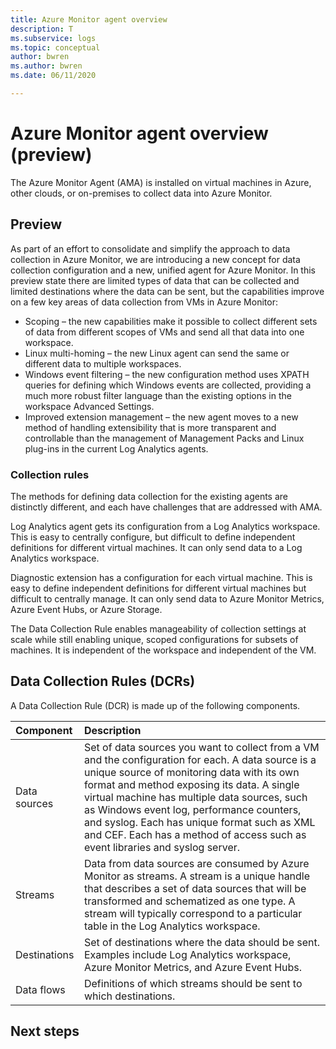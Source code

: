 ```yaml
---
title: Azure Monitor agent overview
description: T
ms.subservice: logs
ms.topic: conceptual
author: bwren
ms.author: bwren
ms.date: 06/11/2020

---
```


# Azure Monitor agent overview (preview)
The Azure Monitor Agent (AMA) is installed on virtual machines in Azure, other clouds, or on-premises to collect data into Azure Monitor.

## Preview
As part of an effort to consolidate and simplify the approach to data collection in Azure Monitor, we are introducing a new concept for data collection configuration and a new, unified agent for Azure Monitor. In this preview state there are limited types of data that can be collected and limited destinations where the data can be sent, but the capabilities improve on a few key areas of data collection from VMs in Azure Monitor:

- Scoping – the new capabilities make it possible to collect different sets of data from different scopes of VMs and send all that data into one workspace.
- Linux multi-homing – the new Linux agent can send the same or different data to multiple workspaces.
- Windows event filtering – the new configuration method uses XPATH queries for defining which Windows events are collected, providing a much more robust filter language than the existing options in the workspace Advanced Settings.
- Improved extension management – the new agent moves to a new method of handling extensibility that is more transparent and controllable than the management of Management Packs and Linux plug-ins in the current Log Analytics agents.



### Collection rules
The methods for defining data collection for the existing agents are distinctly different, and each have challenges that are addressed with AMA. 

Log Analytics agent gets its configuration from a Log Analytics workspace. This is easy to centrally configure, but difficult to define independent definitions for different virtual machines. It can only send data to a Log Analytics workspace.

Diagnostic extension has a configuration for each virtual machine. This is easy to define independent definitions for different virtual machines but difficult to centrally manage. It can only send data to Azure Monitor Metrics, Azure Event Hubs, or Azure Storage.

The Data Collection Rule enables manageability of collection settings at scale while still enabling unique, scoped configurations for subsets of machines. It is independent of the workspace and independent of the VM. 



## Data Collection Rules (DCRs)
A Data Collection Rule (DCR) is made up of the following components.

| Component | Description |
|:---|:---|
| Data sources | Set of data sources you want to collect from a VM and the configuration for each. A data source is a unique source of monitoring data with its own format and method exposing its data. A single virtual machine has multiple data sources, such as Windows event log, performance counters, and syslog. Each has unique format such as XML and CEF. Each has a method of access such as event libraries and syslog server. |
| Streams | Data from data sources are consumed by Azure Monitor as streams. A stream is a unique handle that describes a set of data sources that will be transformed and schematized as one type. A stream will typically correspond to a particular table in the Log Analytics workspace. |
| Destinations | Set of destinations where the data should be sent. Examples include Log Analytics workspace, Azure Monitor Metrics, and Azure Event Hubs. | 
| Data flows | Definitions of which streams should be sent to which destinations. | 



## Next steps


